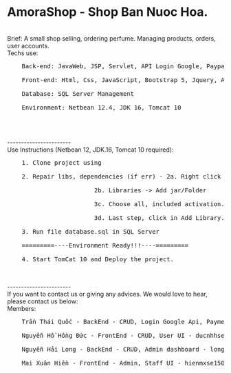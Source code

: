 # AmoraShop - Shop Ban Nuoc Hoa.<br>
<br>
Brief: A small shop selling, ordering perfume. Managing products, orders, user accounts.
<br>
Techs use:<br>
<pre>
	Back-end: JavaWeb, JSP, Servlet, API Login Google, Paypal SandBox<br>
	Front-end: Html, Css, JavaScript, Bootstrap 5, Jquery, Ajax, innerHtml<br>
	Database: SQL Server Management<br>
	Environment: Netbean 12.4, JDK 16, Tomcat 10<br>
</pre>
<br>

<br>
-----------------------<br>
Use Instructions (Netbean 12, JDK.16, Tomcat 10 required):<br>
<pre>
	1. Clone project using <git clone https://github.com/nguyenduc2710/AmoraShop.git><br>
	2. Repair libs, dependencies (if err) - 2a. Right click on project and choose Properties<br>	
						2b. Libraries -> Add jar/Folder <br>
						3c. Choose all, included activation.jar in folder jaf-1.1.1<br>
						3d. Last step, click in Add Library... -> add JSTL 1.2.1<br>
	3. Run file database.sql in SQL Server<br>
	=========----Environment Ready!!!----=========<br>
	4. Start TomCat 10 and Deploy the project.<br>
</pre>
<br>
-----------------------<br>
If you want to contact us or giving any advices. We would love to hear, please contact us below:<br>
Members:<br>
<pre>
	Trần Thái Quốc - BackEnd - CRUD, Login Google Api, Payment using Paypal SandBox - thaiquoc8125@gmail.com<br>
	Nguyễn Hồ Hồng Đức - FrontEnd - CRUD, User UI - ducnhhse161458@fpt.edu.vn<br>
	Nguyễn Hải Long - BackEnd - CRUD, Admin dashboard - longnh55555@gmail.com<br>
	Mai Xuân Hiền - FrontEnd - Admin, Staff UI - hienmxse150606@fpt.edu.vn<br>
</pre>


